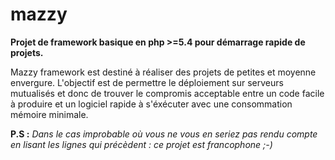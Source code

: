 mazzy
=====

**Projet de framework basique en php >=5.4 pour démarrage rapide de projets.**

Mazzy framework est destiné à réaliser des projets de petites et moyenne 
envergure. L'objectif est de permettre le déploiement sur serveurs mutualisés
et donc de trouver le compromis acceptable entre un code facile à produire et un
logiciel rapide à s'éxécuter avec une consommation mémoire minimale.

**P.S :** *Dans le cas improbable où vous ne vous en seriez pas rendu compte en
lisant les lignes qui précèdent : ce projet est francophone ;-)*


